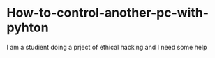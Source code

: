 # How-to-control-another-pc-with-pyhton
I am a studient doing a prject of ethical hacking and I need some help
